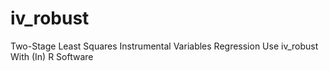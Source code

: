 # iv_robust
Two-Stage Least Squares Instrumental Variables Regression Use iv_robust With (In) R Software
